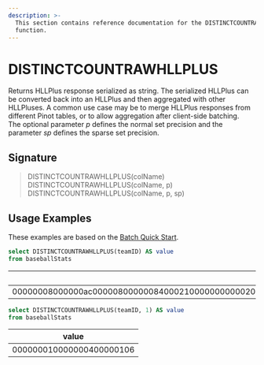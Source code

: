 ```yaml
---
description: >-
  This section contains reference documentation for the DISTINCTCOUNTRAWHLLPLUS
  function.
---
```


# DISTINCTCOUNTRAWHLLPLUS

Returns HLLPlus response serialized as string. The serialized HLLPlus can be converted back into an HLLPlus and then aggregated with other HLLPluses. A common use case may be to merge HLLPlus responses from different Pinot tables, or to allow aggregation after client-side batching.\
The optional parameter _p_ defines the normal set precision and the parameter _sp_ defines the sparse set precision.

## Signature

> DISTINCTCOUNTRAWHLLPLUS(colName)
> DISTINCTCOUNTRAWHLLPLUS(colName, p)
> DISTINCTCOUNTRAWHLLPLUS(colName, p, sp)

## Usage Examples

These examples are based on the [Batch Quick Start](../../basics/getting-started/quick-start.md#batch).

```sql
select DISTINCTCOUNTRAWHLLPLUS(teamID) AS value
from baseballStats 
```

| value                                                                                                                                                                                                                                                                                                                                                                    |
| ------------------------------------------------------------------------------------------------------------------------------------------------------------------------------------------------------------------------------------------------------------------------------------------------------------------------------------------------------------------------ |
| 00000008000000ac00000800000084000210000000000020001020220030042002100420002010020210000300008020040180400001300310001863024004220870800004400421040104610220080000020000040000030000800002108420000110400800000106000060000080020000082000218c0002000000020000010200100000018c0006000400022004a0000088000200800000320820021000000221842000000000025088000220080100009420 |

```sql
select DISTINCTCOUNTRAWHLLPLUS(teamID, 1) AS value
from baseballStats 
```

| value                    |
| ------------------------ |
| 000000010000000400000106 |
